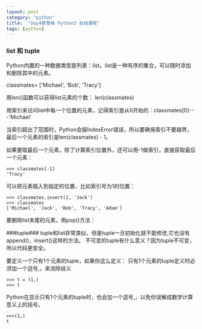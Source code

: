 ```yaml
---
layout: post
category: "python"
title:  "Day4廖雪峰 Python3 在线课程"
tags: [python]
---
```


### list 和 tuple
Python内置的一种数据类型是列表：list。list是一种有序的集合，可以随时添加和删除其中的元素。
<!-- more -->

classmates= ['Michael', 'Bob', 'Tracy']

用len()函数可以获得list元素的个数： len(classmates)

用索引来访问list中每一个位置的元素，记得索引是从0开始的：classmates[0]---'Michael'

当索引超出了范围时，Python会报IndexError错误，所以要确保索引不要越界，最后一个元素的索引是len(classmates) - 1。

如果要取最后一个元素，除了计算索引位置外，还可以用-1做索引，直接获取最后一个元素：

```
>>> classmates[-1]
'Tracy'
```
可以把元素插入到指定的位置，比如索引号为1的位置：
```
>>> classmates.insert(1, 'Jack')
>>> classmates
['Michael', 'Jack', 'Bob', 'Tracy', 'Adam']
```
要删除list末尾的元素，用pop()方法：

###tuple###
tuple和list非常类似，但是tuple一旦初始化就不能修改,它也没有append()，insert()这样的方法。
不可变的tuple有什么意义？因为tuple不可变，所以代码更安全。

要定义一个只有1个元素的tuple，如果你这么定义：
只有1个元素的tuple定义时必须加一个逗号,，来消除歧义
```
>>> t = (1,)
>>> t
```
Python在显示只有1个元素的tuple时，也会加一个逗号,，以免你误解成数学计算意义上的括号。
```
>>>(1,)
t
```

